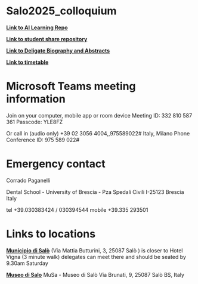 # Salo2025_colloquium

[**Link to AI Learning Repo**](https://github.com/bresciacolloquium/bresciacolloquium_ai_hub)

[**Link to student share repository**](https://github.com/bresciacolloquium/salo2025_studentshare.git)

[**Link to Deligate Biography and Abstracts**](https://github.com/bresciacolloquium/Salo2025_colloquium/blob/main/delegate%20bios%20and%20abstracts.pdf)

[**Link to timetable**](https://github.com/bresciacolloquium/Salo2025_colloquium/blob/main/FV%20Timetable%20Brescia%202025.pdf)

# Microsoft Teams meeting information

Join on your computer, mobile app or room device
Meeting ID: 332 810 587 361
Passcode: YLE8FZ

Or call in (audio only)
+39 02 3056 4004,,975589022# Italy, Milano
Phone Conference ID: 975 589 022#

# Emergency contact
Corrado Paganelli

Dental School - University of Brescia - Pza Spedali Civili I-25123 Brescia Italy

tel +39.030383424 / 030394544 mobile +39.335 293501

# Links to locations

[**Municipio di Salò**](https://maps.app.goo.gl/x9jYHByVeU2F7qpg6)
(Via Mattia Butturini, 3, 25087 Salò ) is closer to Hotel Vigna (3 minute
walk) delegates can meet there and should be seated by 9.30am Saturday

[**Museo di Salo**](https://maps.app.goo.gl/i5eqxzbkqkShGoCS6)
MuSa - Museo di Salò
Via Brunati, 9, 25087 Salò BS, Italy
